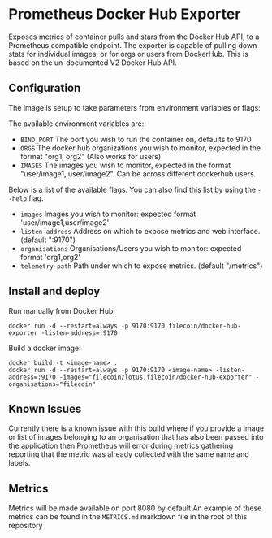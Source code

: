 # Prometheus Docker Hub Exporter

Exposes metrics of container pulls and stars from the Docker Hub API, to a Prometheus compatible endpoint. The exporter is capable of pulling down stats for individual images, or for orgs or users from DockerHub. This is based on the un-documented V2 Docker Hub API.

## Configuration

The image is setup to take parameters from environment variables or flags:

The available environment variables are:

* `BIND_PORT` The port you wish to run the container on, defaults to 9170
* `ORGS` The docker hub organizations you wish to monitor, expected in the format "org1, org2" (Also works for users)
* `IMAGES` The images you wish to monitor, expected in the format "user/image1, user/image2". Can be across different dockerhub users.


Below is a list of the available flags. You can also find this list by using the `--help` flag.

* `images` Images you wish to monitor: expected format 'user/image1,user/image2'
* `listen-address` Address on which to expose metrics and web interface. (default ":9170")
* `organisations` Organisations/Users you wish to monitor: expected format 'org1,org2'
* `telemetry-path` Path under which to expose metrics. (default "/metrics") 

## Install and deploy

Run manually from Docker Hub:
```
docker run -d --restart=always -p 9170:9170 filecoin/docker-hub-exporter -listen-address=:9170
```

Build a docker image:
```
docker build -t <image-name> .
docker run -d --restart=always -p 9170:9170 <image-name> -listen-address=:9170 -images="filecoin/lotus,filecoin/docker-hub-exporter" -organisations="filecoin"
```

## Known Issues

Currently there is a known issue with this build where if you provide a image or list of images belonging to an organisation
that has also been passed into the application then Prometheus will error during metrics gathering reporting that the metric was already collected with the same name and labels.

## Metrics

Metrics will be made available on port 8080 by default
An example of these metrics can be found in the `METRICS.md` markdown file in the root of this repository
